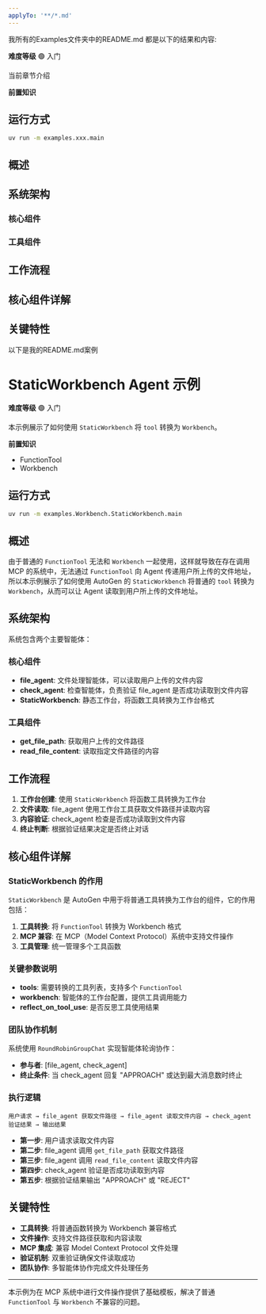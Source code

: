 ```yaml
---
applyTo: '**/*.md'
---
```

我所有的Examples文件夹中的README.md 都是以下的结果和内容:


**难度等级** 🟢 入门 

当前章节介绍

**前置知识**

## 运行方式
```bash
uv run -m examples.xxx.main
```

## 概述

## 系统架构

### 核心组件

### 工具组件

## 工作流程

## 核心组件详解

## 关键特性


以下是我的README.md案例

# StaticWorkbench Agent 示例

**难度等级** 🟢 入门

本示例展示了如何使用 `StaticWorkbench` 将 `tool` 转换为 `Workbench`。

**前置知识**
- FunctionTool
- Workbench

## 运行方式
```bash
uv run -m examples.Workbench.StaticWorkbench.main
```

## 概述
由于普通的 `FunctionTool` 无法和 `Workbench` 一起使用，这样就导致在存在调用 MCP 的系统中，无法通过 `FunctionTool` 向 Agent 传递用户所上传的文件地址，所以本示例展示了如何使用 AutoGen 的 `StaticWorkbench` 将普通的 `tool` 转换为 `Workbench`，从而可以让 Agent 读取到用户所上传的文件地址。

## 系统架构
系统包含两个主要智能体：

### 核心组件
- **file_agent**: 文件处理智能体，可以读取用户上传的文件内容
- **check_agent**: 检查智能体，负责验证 file_agent 是否成功读取到文件内容
- **StaticWorkbench**: 静态工作台，将函数工具转换为工作台格式

### 工具组件
- **get_file_path**: 获取用户上传的文件路径
- **read_file_content**: 读取指定文件路径的内容

## 工作流程
1. **工作台创建**: 使用 `StaticWorkbench` 将函数工具转换为工作台
2. **文件读取**: file_agent 使用工作台工具获取文件路径并读取内容
3. **内容验证**: check_agent 检查是否成功读取到文件内容
4. **终止判断**: 根据验证结果决定是否终止对话

## 核心组件详解

### StaticWorkbench 的作用
`StaticWorkbench` 是 AutoGen 中用于将普通工具转换为工作台的组件，它的作用包括：

1. **工具转换**: 将 `FunctionTool` 转换为 Workbench 格式
2. **MCP 兼容**: 在 MCP（Model Context Protocol）系统中支持文件操作
3. **工具管理**: 统一管理多个工具函数

### 关键参数说明
- **tools**: 需要转换的工具列表，支持多个 `FunctionTool`
- **workbench**: 智能体的工作台配置，提供工具调用能力
- **reflect_on_tool_use**: 是否反思工具使用结果

### 团队协作机制
系统使用 `RoundRobinGroupChat` 实现智能体轮询协作：
- **参与者**: [file_agent, check_agent]
- **终止条件**: 当 check_agent 回复 "APPROACH" 或达到最大消息数时终止

### 执行逻辑
```
用户请求 → file_agent 获取文件路径 → file_agent 读取文件内容 → check_agent 验证结果 → 输出结果
```

- **第一步**: 用户请求读取文件内容
- **第二步**: file_agent 调用 `get_file_path` 获取文件路径
- **第三步**: file_agent 调用 `read_file_content` 读取文件内容
- **第四步**: check_agent 验证是否成功读取到内容
- **第五步**: 根据验证结果输出 "APPROACH" 或 "REJECT"

## 关键特性

- **工具转换**: 将普通函数转换为 Workbench 兼容格式
- **文件操作**: 支持文件路径获取和内容读取
- **MCP 集成**: 兼容 Model Context Protocol 文件处理
- **验证机制**: 双重验证确保文件读取成功
- **团队协作**: 多智能体协作完成文件处理任务

---

本示例为在 MCP 系统中进行文件操作提供了基础模板，解决了普通 `FunctionTool` 与 `Workbench` 不兼容的问题。